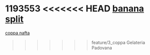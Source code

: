 1193553
<<<<<<< HEAD
[banana split](banana_split.md)
=======
[coppa nafta](coppa_nafta.md)
>>>>>>> feature/3_coppa
Gelateria Padovana

